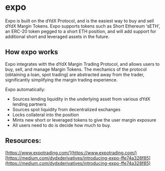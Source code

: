 # expo

Expo is built on the dYdX Protocol, and is the easiest way to buy and sell dYdX Margin Tokens. Expo supports tokens such as Short Ethereum ‘sETH’, an ERC-20 token pegged to a short ETH position, and will add support for additional short and leveraged assets in the future.

## How expo works

Expo integrates with the dYdX Margin Trading Protocol, and allows users to buy, sell, and manage Margin Tokens. The mechanics of the protocol (obtaining a loan, spot trading) are abstracted away from the trader, significantly simplifying the margin trading experience.

Expo automatically:

* Sources lending liquidity in the underlying asset from various dYdX lending partners
* Sources spot liquidity from decentralized exchanges
* Locks collateral into the position
* Mints new short or leveraged tokens to give the user margin exposure
* All users need to do is decide how much to buy.

## Resources:
[https://www.expotrading.com/](https://www.expotrading.com/)
[https://medium.com/dydxderivatives/introducing-expo-ffe74a328f85](https://medium.com/dydxderivatives/introducing-expo-ffe74a328f85)
